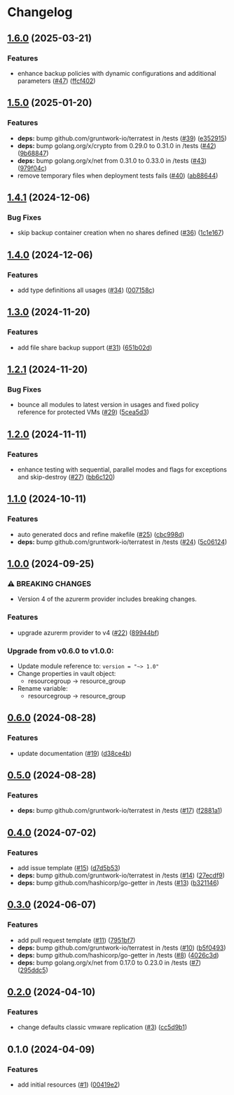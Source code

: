 # Changelog

## [1.6.0](https://github.com/CloudNationHQ/terraform-azure-rsv/compare/v1.5.0...v1.6.0) (2025-03-21)


### Features

* enhance backup policies with dynamic configurations and additional parameters ([#47](https://github.com/CloudNationHQ/terraform-azure-rsv/issues/47)) ([ffcf402](https://github.com/CloudNationHQ/terraform-azure-rsv/commit/ffcf40292b4ab53f8411f5fd41b63612d70549e1))

## [1.5.0](https://github.com/CloudNationHQ/terraform-azure-rsv/compare/v1.4.1...v1.5.0) (2025-01-20)


### Features

* **deps:** bump github.com/gruntwork-io/terratest in /tests ([#39](https://github.com/CloudNationHQ/terraform-azure-rsv/issues/39)) ([e352915](https://github.com/CloudNationHQ/terraform-azure-rsv/commit/e3529158359ae66dc030d9302249b83f8d09abef))
* **deps:** bump golang.org/x/crypto from 0.29.0 to 0.31.0 in /tests ([#42](https://github.com/CloudNationHQ/terraform-azure-rsv/issues/42)) ([9b68847](https://github.com/CloudNationHQ/terraform-azure-rsv/commit/9b688471fa490e0824d3104a109c4249af6ed4f7))
* **deps:** bump golang.org/x/net from 0.31.0 to 0.33.0 in /tests ([#43](https://github.com/CloudNationHQ/terraform-azure-rsv/issues/43)) ([979f04c](https://github.com/CloudNationHQ/terraform-azure-rsv/commit/979f04ccb63a56d1f3c5185dd879ca483560bb3e))
* remove temporary files when deployment tests fails ([#40](https://github.com/CloudNationHQ/terraform-azure-rsv/issues/40)) ([ab88644](https://github.com/CloudNationHQ/terraform-azure-rsv/commit/ab88644c78a6e768cdf683431f32797288f23b98))

## [1.4.1](https://github.com/CloudNationHQ/terraform-azure-rsv/compare/v1.4.0...v1.4.1) (2024-12-06)


### Bug Fixes

* skip backup container creation when no shares defined ([#36](https://github.com/CloudNationHQ/terraform-azure-rsv/issues/36)) ([1c1e167](https://github.com/CloudNationHQ/terraform-azure-rsv/commit/1c1e167c8b54c51640bc879013038603f8354fdf))

## [1.4.0](https://github.com/CloudNationHQ/terraform-azure-rsv/compare/v1.3.0...v1.4.0) (2024-12-06)


### Features

* add type definitions all usages ([#34](https://github.com/CloudNationHQ/terraform-azure-rsv/issues/34)) ([007158c](https://github.com/CloudNationHQ/terraform-azure-rsv/commit/007158ce39c410bf00ce7c0419e14d571cea14f3))

## [1.3.0](https://github.com/CloudNationHQ/terraform-azure-rsv/compare/v1.2.1...v1.3.0) (2024-11-20)


### Features

* add file share backup support ([#31](https://github.com/CloudNationHQ/terraform-azure-rsv/issues/31)) ([651b02d](https://github.com/CloudNationHQ/terraform-azure-rsv/commit/651b02d7169d7e01ffdd2eb7680dcdecf0a62020))

## [1.2.1](https://github.com/CloudNationHQ/terraform-azure-rsv/compare/v1.2.0...v1.2.1) (2024-11-20)


### Bug Fixes

* bounce all modules to latest version in usages and fixed policy reference for protected VMs ([#29](https://github.com/CloudNationHQ/terraform-azure-rsv/issues/29)) ([5cea5d3](https://github.com/CloudNationHQ/terraform-azure-rsv/commit/5cea5d32e9999a4b17de04e873228941abfdf65b))

## [1.2.0](https://github.com/CloudNationHQ/terraform-azure-rsv/compare/v1.1.0...v1.2.0) (2024-11-11)


### Features

* enhance testing with sequential, parallel modes and flags for exceptions and skip-destroy ([#27](https://github.com/CloudNationHQ/terraform-azure-rsv/issues/27)) ([bb6c120](https://github.com/CloudNationHQ/terraform-azure-rsv/commit/bb6c120bd9b55ab3920fb78d5c8692288e0ef3a3))

## [1.1.0](https://github.com/CloudNationHQ/terraform-azure-rsv/compare/v1.0.0...v1.1.0) (2024-10-11)


### Features

* auto generated docs and refine makefile ([#25](https://github.com/CloudNationHQ/terraform-azure-rsv/issues/25)) ([cbc998d](https://github.com/CloudNationHQ/terraform-azure-rsv/commit/cbc998dd60faf3b57b765090835587da0099109b))
* **deps:** bump github.com/gruntwork-io/terratest in /tests ([#24](https://github.com/CloudNationHQ/terraform-azure-rsv/issues/24)) ([5c06124](https://github.com/CloudNationHQ/terraform-azure-rsv/commit/5c061246220b440820ad5a3bd58ee4c7544b2edc))

## [1.0.0](https://github.com/CloudNationHQ/terraform-azure-rsv/compare/v0.6.0...v1.0.0) (2024-09-25)


### ⚠ BREAKING CHANGES

* Version 4 of the azurerm provider includes breaking changes.

### Features

* upgrade azurerm provider to v4 ([#22](https://github.com/CloudNationHQ/terraform-azure-rsv/issues/22)) ([89944bf](https://github.com/CloudNationHQ/terraform-azure-rsv/commit/89944bfe2dbaa27a74ac54d614c10a6c722db0b9))

### Upgrade from v0.6.0 to v1.0.0:

- Update module reference to: `version = "~> 1.0"`
- Change properties in vault object:
  - resourcegroup -> resource_group
- Rename variable:
  - resourcegroup -> resource_group

## [0.6.0](https://github.com/CloudNationHQ/terraform-azure-rsv/compare/v0.5.0...v0.6.0) (2024-08-28)


### Features

* update documentation ([#19](https://github.com/CloudNationHQ/terraform-azure-rsv/issues/19)) ([d38ce4b](https://github.com/CloudNationHQ/terraform-azure-rsv/commit/d38ce4b1c5ba712693103887d9759a1d39b6c44e))

## [0.5.0](https://github.com/CloudNationHQ/terraform-azure-rsv/compare/v0.4.0...v0.5.0) (2024-08-28)


### Features

* **deps:** bump github.com/gruntwork-io/terratest in /tests ([#17](https://github.com/CloudNationHQ/terraform-azure-rsv/issues/17)) ([f2881a1](https://github.com/CloudNationHQ/terraform-azure-rsv/commit/f2881a195fd040a08fb4dea156a5d4e46db6d71e))

## [0.4.0](https://github.com/CloudNationHQ/terraform-azure-rsv/compare/v0.3.0...v0.4.0) (2024-07-02)


### Features

* add issue template ([#15](https://github.com/CloudNationHQ/terraform-azure-rsv/issues/15)) ([d7d5b53](https://github.com/CloudNationHQ/terraform-azure-rsv/commit/d7d5b531c00797326da3737fb6e7d1ae118fdff9))
* **deps:** bump github.com/gruntwork-io/terratest in /tests ([#14](https://github.com/CloudNationHQ/terraform-azure-rsv/issues/14)) ([27ecdf9](https://github.com/CloudNationHQ/terraform-azure-rsv/commit/27ecdf96d39f4292e0468cf3ea25202d951655d0))
* **deps:** bump github.com/hashicorp/go-getter in /tests ([#13](https://github.com/CloudNationHQ/terraform-azure-rsv/issues/13)) ([b321146](https://github.com/CloudNationHQ/terraform-azure-rsv/commit/b3211465bf0d948032576a2612fc43974a40d164))

## [0.3.0](https://github.com/CloudNationHQ/terraform-azure-rsv/compare/v0.2.0...v0.3.0) (2024-06-07)


### Features

* add pull request template ([#11](https://github.com/CloudNationHQ/terraform-azure-rsv/issues/11)) ([7951bf7](https://github.com/CloudNationHQ/terraform-azure-rsv/commit/7951bf7edffe71a92fbc6ef68eeb6520ea73a2cb))
* **deps:** bump github.com/gruntwork-io/terratest in /tests ([#10](https://github.com/CloudNationHQ/terraform-azure-rsv/issues/10)) ([b5f0493](https://github.com/CloudNationHQ/terraform-azure-rsv/commit/b5f0493f562ea07c058be0d7ae521a2566bd22e0))
* **deps:** bump github.com/hashicorp/go-getter in /tests ([#8](https://github.com/CloudNationHQ/terraform-azure-rsv/issues/8)) ([4026c3d](https://github.com/CloudNationHQ/terraform-azure-rsv/commit/4026c3dd387c0773a5a44685e4bf39a806b49006))
* **deps:** bump golang.org/x/net from 0.17.0 to 0.23.0 in /tests ([#7](https://github.com/CloudNationHQ/terraform-azure-rsv/issues/7)) ([295ddc5](https://github.com/CloudNationHQ/terraform-azure-rsv/commit/295ddc538674c4a6137c823c5046650738039ae6))

## [0.2.0](https://github.com/CloudNationHQ/terraform-azure-rsv/compare/v0.1.0...v0.2.0) (2024-04-10)


### Features

* change defaults classic vmware replication ([#3](https://github.com/CloudNationHQ/terraform-azure-rsv/issues/3)) ([cc5d9b1](https://github.com/CloudNationHQ/terraform-azure-rsv/commit/cc5d9b1e89173c559e259a13b8717464fcb8e814))

## 0.1.0 (2024-04-09)


### Features

* add initial resources ([#1](https://github.com/CloudNationHQ/terraform-azure-rsv/issues/1)) ([00419e2](https://github.com/CloudNationHQ/terraform-azure-rsv/commit/00419e2250a50a0ca1c0248bcc1cefc6951f3fde))

